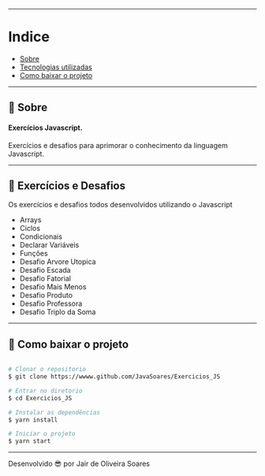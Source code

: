 
---
# Indice

- [Sobre](#-sobre)
- [Tecnologias utilizadas](#-tecnologias-utilizadas)
- [Como baixar o projeto](#-como-baixar-o-projeto)

---
## 📝 Sobre
#### Exercícios Javascript.
Exercícios e desafios para aprimorar o conhecimento da linguagem Javascript.

---
## 🚀 Exercícios e Desafios

Os exercícios e desafios todos desenvolvidos utilizando o Javascript

- Arrays
- Ciclos
- Condicionais
- Declarar Variáveis
- Funções
- Desafio Arvore Utopica
- Desafio Escada
- Desafio Fatorial
- Desafio Mais Menos
- Desafio Produto
- Desafio Professora
- Desafio Triplo da Soma

---
## 📁 Como baixar o projeto

```bash

# Clonar o repositorio
$ git clone https://wwww.github.com/JavaSoares/Exercicios_JS

# Entrar no diretorio 
$ cd Exercicios_JS

# Instalar as dependências
$ yarn install

# Iniciar o projeto
$ yarn start
```
---
Desenvolvido 😎 por Jair de Oliveira Soares